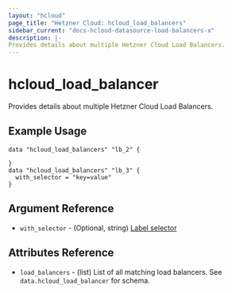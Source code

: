 ```yaml
---
layout: "hcloud"
page_title: "Hetzner Cloud: hcloud_load_balancers"
sidebar_current: "docs-hcloud-datasource-load-balancers-x"
description: |-
Provides details about multiple Hetzner Cloud Load Balancers.
---
```


# hcloud_load_balancer
  Provides details about multiple Hetzner Cloud Load Balancers.

## Example Usage
```hcl
data "hcloud_load_balancers" "lb_2" {

}
data "hcloud_load_balancers" "lb_3" {
  with_selector = "key=value"
}
```

## Argument Reference
- `with_selector` - (Optional, string) [Label selector](https://docs.hetzner.cloud/#overview-label-selector)

## Attributes Reference
- `load_balancers` - (list) List of all matching load balancers. See `data.hcloud_load_balancer` for schema.
